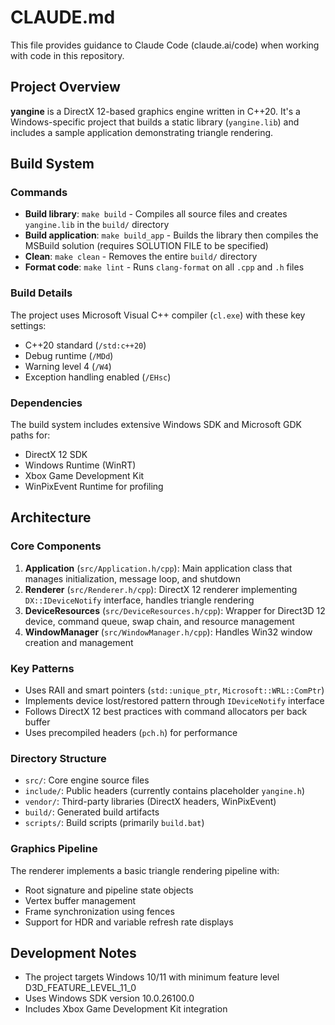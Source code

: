 # CLAUDE.md

This file provides guidance to Claude Code (claude.ai/code) when working with code in this repository.

## Project Overview

**yangine** is a DirectX 12-based graphics engine written in C++20. It's a Windows-specific project that builds a static library (`yangine.lib`) and includes a sample application demonstrating triangle rendering.

## Build System

### Commands

- **Build library**: `make build` - Compiles all source files and creates `yangine.lib` in the `build/` directory
- **Build application**: `make build_app` - Builds the library then compiles the MSBuild solution (requires SOLUTION FILE to be specified)
- **Clean**: `make clean` - Removes the entire `build/` directory
- **Format code**: `make lint` - Runs `clang-format` on all `.cpp` and `.h` files

### Build Details

The project uses Microsoft Visual C++ compiler (`cl.exe`) with these key settings:
- C++20 standard (`/std:c++20`)
- Debug runtime (`/MDd`)
- Warning level 4 (`/W4`)
- Exception handling enabled (`/EHsc`)

### Dependencies

The build system includes extensive Windows SDK and Microsoft GDK paths for:
- DirectX 12 SDK
- Windows Runtime (WinRT)
- Xbox Game Development Kit
- WinPixEvent Runtime for profiling

## Architecture

### Core Components

1. **Application** (`src/Application.h/cpp`): Main application class that manages initialization, message loop, and shutdown
2. **Renderer** (`src/Renderer.h/cpp`): DirectX 12 renderer implementing `DX::IDeviceNotify` interface, handles triangle rendering
3. **DeviceResources** (`src/DeviceResources.h/cpp`): Wrapper for Direct3D 12 device, command queue, swap chain, and resource management
4. **WindowManager** (`src/WindowManager.h/cpp`): Handles Win32 window creation and management

### Key Patterns

- Uses RAII and smart pointers (`std::unique_ptr`, `Microsoft::WRL::ComPtr`)
- Implements device lost/restored pattern through `IDeviceNotify` interface
- Follows DirectX 12 best practices with command allocators per back buffer
- Uses precompiled headers (`pch.h`) for performance

### Directory Structure

- `src/`: Core engine source files
- `include/`: Public headers (currently contains placeholder `yangine.h`)
- `vendor/`: Third-party libraries (DirectX headers, WinPixEvent)
- `build/`: Generated build artifacts
- `scripts/`: Build scripts (primarily `build.bat`)

### Graphics Pipeline

The renderer implements a basic triangle rendering pipeline with:
- Root signature and pipeline state objects
- Vertex buffer management
- Frame synchronization using fences
- Support for HDR and variable refresh rate displays

## Development Notes

- The project targets Windows 10/11 with minimum feature level D3D_FEATURE_LEVEL_11_0
- Uses Windows SDK version 10.0.26100.0
- Includes Xbox Game Development Kit integration